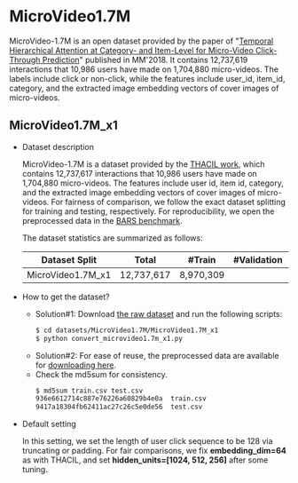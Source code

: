 # MicroVideo1.7M

MicroVideo-1.7M is an open dataset provided by the paper of "[Temporal Hierarchical Attention at Category- and Item-Level for Micro-Video Click-Through Prediction](https://github.com/whn09/THACIL)" published in MM'2018. It contains 12,737,619 interactions that 10,986 users have made on 1,704,880 micro-videos. The labels include click or non-click, while the features include user_id, item_id, category, and the extracted image embedding vectors of cover images of micro-videos. 


## MicroVideo1.7M_x1

+ Dataset description

    MicroVideo-1.7M is a dataset provided by the [THACIL work](https://github.com/whn09/THACIL), which contains 12,737,617 interactions that 10,986 users have made on 1,704,880 micro-videos. The features include user id, item id, category, and the extracted image embedding vectors of cover images of micro-videos. For fairness of comparison, we follow the exact dataset splitting for training and testing, respectively. For reproducibility, we open the preprocessed data in the [BARS benchmark](https://github.com/openbenchmark/BARS/click_prediction/datasets). 

    The dataset statistics are summarized as follows:

    | Dataset Split  | Total | #Train | #Validation | #Test | 
    | :--------: | :-----: |:-----: | :----------: | :----: | 
    | MicroVideo1.7M_x1 |  12,737,617    | 8,970,309  |      | 3,767,308    | 


+ How to get the dataset?
    + Solution#1: Download [the raw dataset](https://github.com/whn09/THACIL) and run the following scripts:
      ```bash
      $ cd datasets/MicroVideo1.7M/MicroVideo1.7M_x1
      $ python convert_microvideo1.7m_x1.py
      ```
    + Solution#2: For ease of reuse, the preprocessed data are available for [downloading here](https://zenodo.org/record/5700987/files/MicroVideo1.7M_x1.zip).
    + Check the md5sum for consistency.
      ```bash
      $ md5sum train.csv test.csv
      936e6612714c887e76226a60829b4e0a  train.csv
      9417a18304fb62411ac27c26c5e0de56  test.csv
      ```

+ Default setting

  In this setting, we set the length of user click sequence to be 128 via truncating or padding. For fair comparisons, we fix **embedding_dim=64** as with THACIL, and set **hidden_units=[1024, 512, 256]** after some tuning.

  
